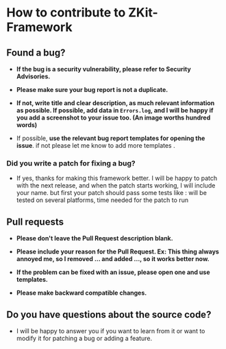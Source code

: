 # How to contribute to ZKit-Framework

## Found a bug?

* **If the bug is a security vulnerability, please refer to Security Advisories.**

* **Please make sure your bug report is not a duplicate.**

* **If not, write title and clear description, as much relevant information as possible. If possible, add data in `Errors.log`, and I will be happy if you add a screenshot to your issue too. (An image worths hundred words)**

* If possible, **use the relevant bug report templates for opening the issue**. if not please let me know to add more templates . 


### **Did you write a patch for fixing a bug?**

* If yes, thanks for making this framework better. I will be happy to patch with the next release, and when the patch starts working,
  I will include your name. but first your patch should pass some tests like : will be tested on several platforms, time needed for the patch to run

## Pull requests

* **Please don't leave the Pull Request description blank.**

* **Please include your reason for the Pull Request. Ex: This thing always annoyed me, so I removed ... and added ..., so it works better now.**

* **If the problem can be fixed with an issue, please open one and use templates.**

* **Please make backward compatible changes.**

## **Do you have questions about the source code?**

* I will be happy to answer you if you want to learn from it or want to modify it for patching a bug or adding a feature.


